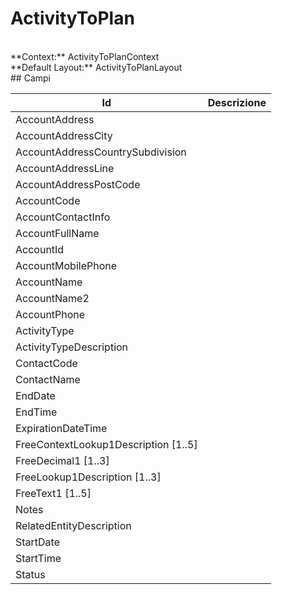 # ActivityToPlan

<br/>
**Context:** ActivityToPlanContext
<br/>
**Default Layout:** ActivityToPlanLayout



<br/>
## Campi

| Id | Descrizione | 
| --- | --- | 
| AccountAddress |  | 
| AccountAddressCity |  | 
| AccountAddressCountrySubdivision |  | 
| AccountAddressLine |  | 
| AccountAddressPostCode |  | 
| AccountCode |  | 
| AccountContactInfo |  | 
| AccountFullName |  | 
| AccountId |  | 
| AccountMobilePhone |  | 
| AccountName |  | 
| AccountName2 |  | 
| AccountPhone |  | 
| ActivityType |  | 
| ActivityTypeDescription |  | 
| ContactCode |  | 
| ContactName |  | 
| EndDate |  | 
| EndTime |  | 
| ExpirationDateTime |  | 
| FreeContextLookup1Description [1..5] |  | 
| FreeDecimal1 [1..3] |  | 
| FreeLookup1Description [1..3] |  | 
| FreeText1 [1..5] |  | 
| Notes |  | 
| RelatedEntityDescription |  | 
| StartDate |  | 
| StartTime |  | 
| Status |  |
